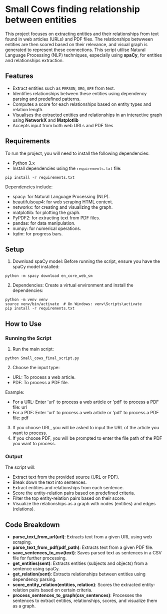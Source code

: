 # Small Cows finding relationship between entities

This project focuses on extracting entities and their relationships from text found in web articles (URLs) and PDF files. The relationships betwween entities are then scored based on their relevance, and visual graph is generated to represent these connections. This script utilise Natural Language Processing (NLP) techniques, especially using **spaCy**, for entities and relationships extraction.

## Features 
- Extract entities such as `PERSON`, `ORG`, `GPE` from text.
- Identifies relationships between these entities using dependency parsing and predefined patterns.
- Computes a score for each relationships based on entity types and relation length.
- Visualises the extracted entities and relationships in an interactive graph using **NetworkX** and **Matplotlib**
- Accepts input from both web URLs and PDF files

## Requirements
To run the project, you will need to install the following dependencies:

- Python 3.x
- Install dependencies using the `requirements.txt` file:

```
pip install -r requirements.txt
```

Dependencies include:
- spacy: for Natural Language Processing (NLP).
- beautifulsoup4: for web scraping HTML content.
- networkx: for creating and visualizing the graph.
- matplotlib: for plotting the graph.
- PyPDF2: for extracting text from PDF files.
- pandas: for data manipulation.
- numpy: for numerical operations.
- tqdm: for progress bars.

## Setup
1. Download spaCy model: Before running the script, ensure you have the spaCy model installed:
```
python -m spacy download en_core_web_sm
```
2. Dependencies: Create a virtual environment and install the dependencies:
```
python -m venv venv
source venv/bin/activate  # On Windows: venv\Scripts\activate
pip install -r requirements.txt
```

## How to Use
### Running the Script
1. Run the main script:
```
python Small_cows_final_script.py
```
2. Choose the input type:
  - URL: To process a web article.
  - PDF: To process a PDF file.

  Example:
  - For a URL: Enter 'url' to process a web article or 'pdf' to process a PDF file: url
  - For a PDF: Enter 'url' to process a web article or 'pdf' to process a PDF file: pdf

3. If you choose URL, you will be asked to input the URL of the article you want to process.
4. If you choose PDF, you will be prompted to enter the file path of the PDF you want to process.

### Output
The script will:
- Extract text from the provided source (URL or PDF).
- Break down the text into sentences.
- Extract entities and relationships from each sentence.
- Score the entity-relation pairs based on predefined criteria.
- Filter the top entity-relation pairs based on their score.
- Visualize the relationships as a graph with nodes (entities) and edges (relations).

## Code Breakdown
- **parse_text_from_url(url)**: Extracts text from a given URL using web scraping.
- **parse_text_from_pdf(pdf_path)**: Extracts text from a given PDF file.
- **save_sentences_to_csv(text)**: Saves parsed text as sentences in a CSV file for further processing.
- **get_entities(sent)**: Extracts entities (subjects and objects) from a sentence using spaCy.
- **get_relation(sent)**: Extracts relationships between entities using dependency parsing.
- **score_entity_relation(entities, relation)**: Scores the extracted entity-relation pairs based on certain criteria.
- **process_sentences_to_graph(csv_sentences)**: Processes the sentences to extract entities, relationships, scores, and visualize them as a graph.
